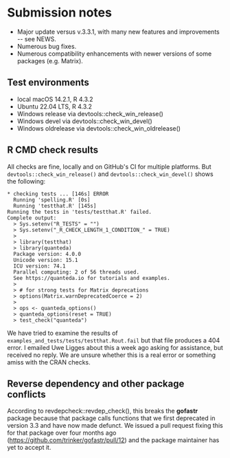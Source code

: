 # Submission notes

*  Major update versus v.3.3.1, with many new features and improvements -- see NEWS.
*  Numerous bug fixes.
*  Numerous compatibility enhancements with newer versions of some packages (e.g. Matrix).


## Test environments

* local macOS 14.2.1, R 4.3.2
* Ubuntu 22.04 LTS, R 4.3.2
* Windows release via devtools::check_win_release()
* Windows devel via devtools::check_win_devel()
* Windows oldrelease via devtools::check_win_oldrelease()

## R CMD check results

All checks are fine, locally and on GitHub's CI for multiple platforms.  But `devtools::check_win_release()` and `devtools::check_win_devel()` shows the following:

```
* checking tests ... [146s] ERROR
  Running 'spelling.R' [0s]
  Running 'testthat.R' [145s]
Running the tests in 'tests/testthat.R' failed.
Complete output:
  > Sys.setenv("R_TESTS" = "")
  > Sys.setenv("_R_CHECK_LENGTH_1_CONDITION_" = TRUE)
  > 
  > library(testthat)
  > library(quanteda)
  Package version: 4.0.0
  Unicode version: 15.1
  ICU version: 74.1
  Parallel computing: 2 of 56 threads used.
  See https://quanteda.io for tutorials and examples.
  > 
  > # for strong tests for Matrix deprecations
  > options(Matrix.warnDeprecatedCoerce = 2)
  > 
  > ops <- quanteda_options()
  > quanteda_options(reset = TRUE)
  > test_check("quanteda")
```

We have tried to examine the results of `examples_and_tests/tests/testthat.Rout.fail` but that file produces a 404 error. 
I emailed Uwe Ligges about this a week ago asking for assistance, but received no reply.  We are unsure whether this is a real error or something amiss with the CRAN checks.

## Reverse dependency and other package conflicts

According to revdepcheck::revdep_check(), this breaks the **gofastr** package because that package calls functions that we first deprecated in version 3.3 and have now made defunct.  We issued a pull request fixing this for that package over four months ago (https://github.com/trinker/gofastr/pull/12) and the package maintainer has yet to accept it.
